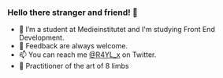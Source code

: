 ### Hello there stranger and friend! 👋

- 🌱 I’m a student at Medieinstitutet and I'm studying Front End Development.
- 🙏 Feedback are always welcome.
- 📫 You can reach me [@R4YL_x](https://twitter.com/R4YL_x) on Twitter.
- 🥊 Practitioner of the art of 8 limbs 

<!--
**R4YLx/R4YLx** is a ✨ _special_ ✨ repository because its `README.md` (this file) appears on your GitHub profile.

Here are some ideas to get you started:

- 🔭 I’m currently working on ...
- 🌱 I’m currently learning ...
- 👯 I’m looking to collaborate on ...
- 🤔 I’m looking for help with ...
- 💬 Ask me about ...
- 📫 How to reach me: ...
- 😄 Pronouns: ...
- ⚡ Fun fact: ...
-->
